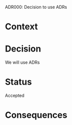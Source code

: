 ADR000: Decision to use ADRs
# Context

# Decision

We will use ADRs

# Status

Accepted

# Consequences

